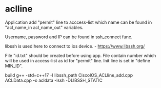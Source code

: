 # aclline

Application add "permit" line to acccess-list which name can be found in "acl_name_in  acl_name_out" variables.

Username, password and IP can be found in ssh_connect func.

libssh is used here to connect to ios device.  - https://www.libssh.org/

File "id.txt" should be created before using app. File contain number which will be used in access-list as id for "permit" line. Init line is set in "define MIN_ID".

build g++ -std=c++17 -I libssh_path CiscoIOS_ACLline_add.cpp  ACLData.cpp -o acldata -lssh -DLIBSSH_STATIC
